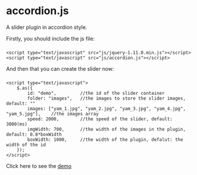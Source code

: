accordion.js
============

A slider plugin in accordion style.

Firstly, you should include the js file: 

###
    <script type="text/javascript" src="js/jquery-1.11.0.min.js"></script>
    <script type="text/javascript" src="js/accordion.js"></script>
    
And then that you can create the slider now:

###
    <script type="text/javascript">
        $.as({
    		id: "demo",         //the id of the slider container
    		folder: "images",   //the images to store the slider images, default: ""
    		images: ["yam_1.jpg", "yam_2.jpg", "yam_3.jpg", "yam_4.jpg", "yam_5.jpg"],    //the images array
    		speed: 2000,        //the speed of the slider, default: 3000(ms)
    		imgWidth: 700,      //the width of the images in the plugin, default: 0.8*boxWidth
    		boxWidth: 1000,     //the width of the plugin, defalut: the width of the id
    	});
    </script>
    	
Click here to see the [demo](http://www.jiajunlo.com/demo/accordion.js)
